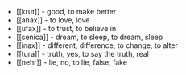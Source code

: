 - [[krut]] - good, to make better
- [[anax]] - to love, love
- [[ufax]] - to trust, to believe in
- [[senica]] - dream, to sleep, to dream, sleep
- [[inax]] - different, difference, to change, to alter
- [[tura]] - truth, yes, to say the truth, real
- [[nehr]] - lie, no, to lie, false, fake
